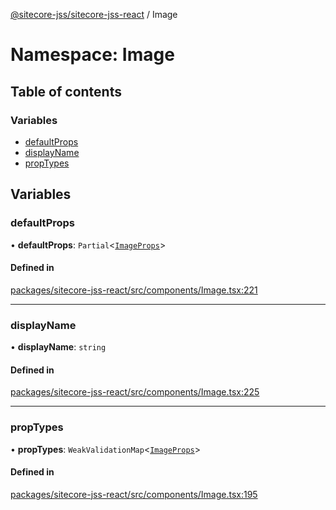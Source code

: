 [@sitecore-jss/sitecore-jss-react](../README.md) / Image

# Namespace: Image

## Table of contents

### Variables

- [defaultProps](Image.md#defaultprops)
- [displayName](Image.md#displayname)
- [propTypes](Image.md#proptypes)

## Variables

### defaultProps

• **defaultProps**: `Partial`\<[`ImageProps`](../interfaces/ImageProps.md)\>

#### Defined in

[packages/sitecore-jss-react/src/components/Image.tsx:221](https://github.com/Sitecore/jss/blob/7c905aeb3/packages/sitecore-jss-react/src/components/Image.tsx#L221)

___

### displayName

• **displayName**: `string`

#### Defined in

[packages/sitecore-jss-react/src/components/Image.tsx:225](https://github.com/Sitecore/jss/blob/7c905aeb3/packages/sitecore-jss-react/src/components/Image.tsx#L225)

___

### propTypes

• **propTypes**: `WeakValidationMap`\<[`ImageProps`](../interfaces/ImageProps.md)\>

#### Defined in

[packages/sitecore-jss-react/src/components/Image.tsx:195](https://github.com/Sitecore/jss/blob/7c905aeb3/packages/sitecore-jss-react/src/components/Image.tsx#L195)
